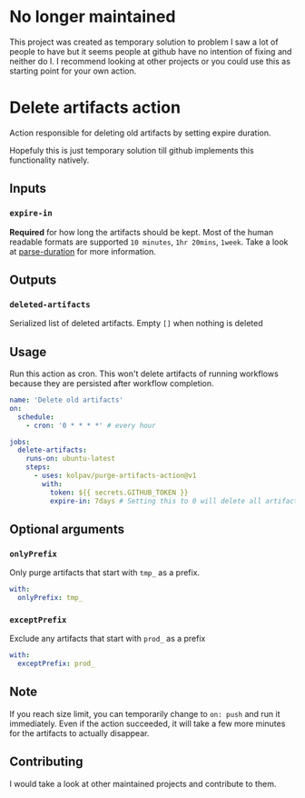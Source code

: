 # No longer maintained

This project was created as temporary solution to problem I saw a lot of people to have but it seems people at github have no intention of fixing and neither do I.
I recommend looking at other projects or you could use this as starting point for your own action.

# Delete artifacts action

Action responsible for deleting old artifacts by setting expire duration.

Hopefuly this is just temporary solution till github implements this functionality natively.

## Inputs
### `expire-in`
**Required** for how long the artifacts should be kept.
Most of the human readable formats are supported `10 minutes`, `1hr 20mins`, `1week`.
Take a look at [parse-duration](https://github.com/jkroso/parse-duration) for more information.


## Outputs
### `deleted-artifacts`
Serialized list of deleted artifacts. Empty `[]` when nothing is deleted

## Usage

Run this action as cron. This won't delete artifacts of running workflows because they
are persisted after workflow completion.

```yaml
name: 'Delete old artifacts'
on:
  schedule:
    - cron: '0 * * * *' # every hour

jobs:
  delete-artifacts:
    runs-on: ubuntu-latest
    steps:
      - uses: kolpav/purge-artifacts-action@v1
        with:
          token: ${{ secrets.GITHUB_TOKEN }}
          expire-in: 7days # Setting this to 0 will delete all artifacts
```

## Optional arguments

### `onlyPrefix`

Only purge artifacts that start with `tmp_` as a prefix.

```yaml
with:
  onlyPrefix: tmp_  
```

### `exceptPrefix`

Exclude any artifacts that start with `prod_` as a prefix

```yaml
with:
  exceptPrefix: prod_
```

## Note

If you reach size limit, you can temporarily change to `on: push` and run it immediately.
Even if the action succeeded, it will take a few more minutes for the artifacts to actually disappear.

## Contributing

I would take a look at other maintained projects and contribute to them.
